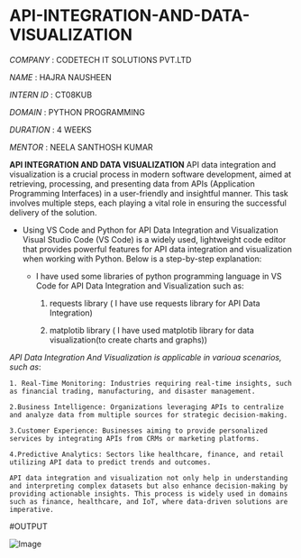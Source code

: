 # API-INTEGRATION-AND-DATA-VISUALIZATION

*COMPANY*    :  CODETECH IT SOLUTIONS PVT.LTD

*NAME*       : HAJRA NAUSHEEN

*INTERN ID* : CT08KUB

*DOMAIN*   : PYTHON PROGRAMMING

*DURATION*  : 4 WEEKS

*MENTOR*    : NEELA SANTHOSH KUMAR

**API INTEGRATION AND DATA VISUALIZATION**
    API data integration and visualization is a crucial process in modern software development, aimed at retrieving, processing, and presenting data from APIs (Application Programming Interfaces) in a user-friendly and insightful manner. This task involves multiple steps, each playing a vital role in ensuring the successful delivery of the solution.
    
* Using VS Code and Python for API Data Integration and Visualization
      Visual Studio Code (VS Code) is a widely used, lightweight code editor that provides powerful features for API data integration and visualization when working with Python. Below is a step-by-step explanation:
  
   * I have used some libraries of python programming language in VS Code for API Data Integration and Visualization such as:
  
       1. requests library ( I have use requests library for API Data Integration)
      
       2. matplotib library ( I have used matplotib library for data visualization(to create charts and graphs))
      
 *API Data Integration And Visualization is applicable in varioua scenarios, such as*:

    1. Real-Time Monitoring: Industries requiring real-time insights, such as financial trading, manufacturing, and disaster management.

    2.Business Intelligence: Organizations leveraging APIs to centralize and analyze data from multiple sources for strategic decision-making.

    3.Customer Experience: Businesses aiming to provide personalized services by integrating APIs from CRMs or marketing platforms.

    4.Predictive Analytics: Sectors like healthcare, finance, and retail utilizing API data to predict trends and outcomes.

    API data integration and visualization not only help in understanding and interpreting complex datasets but also enhance decision-making by providing actionable insights. This process is widely used in domains such as finance, healthcare, and IoT, where data-driven solutions are imperative.

#OUTPUT

![Image](https://github.com/user-attachments/assets/8c53ceb3-96f5-4723-9329-4f3da07c6e1f)

